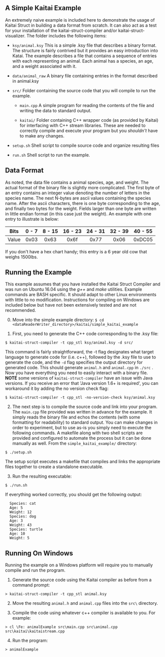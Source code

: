 ## A Simple Kaitai Example

An extremely naive example is included here to demonstrate the usage of Kaitai Struct in building a data format from scratch. It can also act as a test for your installation of the kaitai-struct-compiler and/or kaitai-struct-visualizer. The folder includes the following items:

* `ksy/animal.ksy`
  This is a simple .ksy file that describes a binary format. The structure is fairly contrived but it provides an easy introduction into Katai. The example describes a file that contains a sequence of entries with each representing an animal. Each animal has a species, an age, and a weight associated with it.

* `data/animal_raw`
  A binary file containing entries in the format described in animal.ksy

* `src/`
    Folder containing the source code that you will compile to run the example.

  - `main.cpp`
    A simple program for reading the contents of the file and writing the data to standard output.

  - `kaitai/`
    Folder containing C++ wrapper code (as provided by Kaitai) for interfacing with C++ stream libraries. These are needed to correctly compile and execute your program but you *shouldn't* have to make any changes.
    
* `setup.sh`
  Shell script to compile source code and organize resulting files

* `run.sh`
  Shell script to run the example.


## Data Format

As noted, the data file contains a animal species, age, and weight. The actual format of the binary file is slightly more complicated. The first byte of an entry contains an integer value denoting the number of letters in the species name. The next N-bytes are ascii values containing the species name. After the ascii characters, there is one byte corresponding to the age, and finally two bytes for the weight. Fields larger than one byte are written in little endian format (in this case just the weight). An example with one entry to illustrate is below:

| Bits  | 0 - 7 | 8 - 15 | 16 - 23 |  24 - 31 | 32 - 39 | 40 - 55 |
| ----- |:-----:|:------:|:-------:|:--------:|:-------:|:-------:|
| Value | 0x03  | 0x63   | 0x6f    |  0x77    | 0x06    | 0xDC05  |

If you don't have a hex chart handy; this entry is a 6 year old cow that weighs 1500lbs.


## Running the Example

This example assumes that you have installed the Kaitai Struct Compiler and was run on Ubuntu 16.04 using the *g++* and *make* utilities. Example commands are BASH specific. It should adapt to other Linux environments with little to no modification. Instructions for compiling on Windows are included below but have not been extensively tested and are not recommended.

0. Move into the simple example directory:
`$ cd <dataReaderWriter_directory>/kaitai/simple_kaitai_example`

1. First, you need to generate the C++ code corresponding to the .ksy file:

  ```
  $ kaitai-struct-compiler -t cpp_stl ksy/animal.ksy -d src/
  ```

  This command is fairly straightforward, the -t flag designates what target language to generate code for (i.e. c++), followed by the .ksy file to use to generate the code, and the `-d` flag specifies the output directory for generated code. This should generate `animal.h` and `animal.cpp` in `./src` . Now you have everything you need to easily interact with a binary file.  
**NOTE** some versions of `kaitai-struct-compiler` have an issue with Java versions. If you receive an error that 'Java version 1.6+ is required', you can workaround it by adding the no version check flag: 

``$ kaitai-struct-compiler -t cpp_stl -no-version-check ksy/animal.ksy``

2. The next step is to compile the source code and link into your program. The `main.cpp` file provided was written in advance for the example. It simply reads the binary file and echos the contents (with some formatting for readability) to standard output. You can make changes in order to experiment, but to use as-is you simply need to execute the following commands. A makefile along with two shell scripts are provided and configured to automate the process but it can be done manually as well. From the `simple_kaitai_example/` directory:

  ```
  $ ./setup.sh
  ```

  The setup script executes a makefile that compiles and links the appropriate files together to create a standalone executable.

3. Run the resulting executable:

  ```
  $ ./run.sh
  ```

  If everything worked correctly, you should get the following output:

  ```
    Species: cat
    Age: 5
    Weight: 12
    Species: dog
    Age: 3
    Weight: 43
    Species: turtle
    Age: 10
    Weight: 5
  ``` 

## Running On Windows

Running the example on a Windows platform will require you to manually compile and run the program. 

  1. Generate the source code using the Kaitai compiler as before from a command prompt:

  ```
  > kaitai-struct-compiler -t cpp_stl animal.ksy
  ```

  2. Move the resulting `animal.h` and `animal.cpp` files into the `src\` directory.

  3. Compile the code using whatever c++ compiler is available to you. For example:

  ```
  > cl \Fe: animalExample src\main.cpp src\animal.cpp src\kaitai\kaitaistream.cpp
  ```

  4. Run the program:

  ```
  > animalExample
  ```
